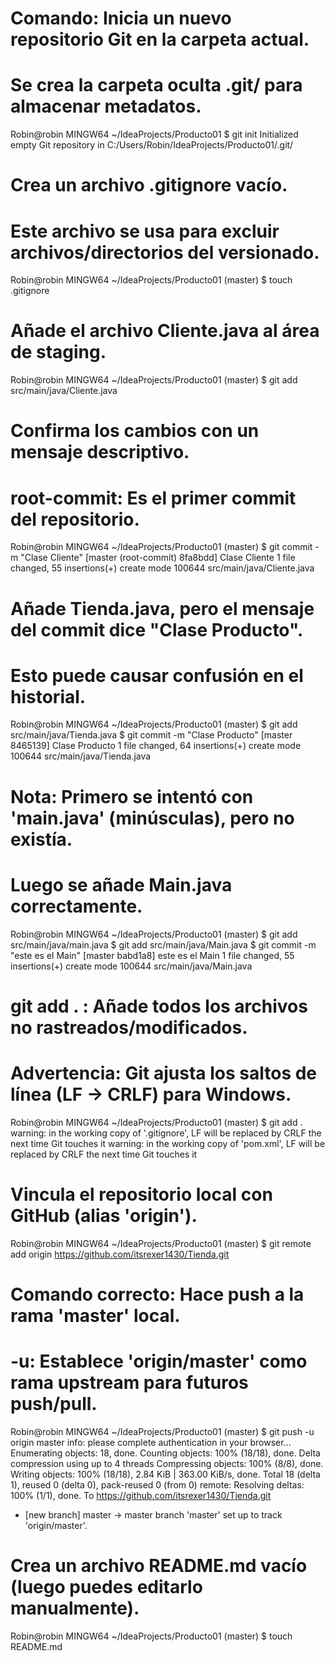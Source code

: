 # Comando: Inicia un nuevo repositorio Git en la carpeta actual.
# Se crea la carpeta oculta .git/ para almacenar metadatos.
Robin@robin MINGW64 ~/IdeaProjects/Producto01
$ git init
Initialized empty Git repository in C:/Users/Robin/IdeaProjects/Producto01/.git/

# Crea un archivo .gitignore vacío.
# Este archivo se usa para excluir archivos/directorios del versionado.
Robin@robin MINGW64 ~/IdeaProjects/Producto01 (master)
$ touch .gitignore

# Añade el archivo Cliente.java al área de staging.
Robin@robin MINGW64 ~/IdeaProjects/Producto01 (master)
$ git add src/main/java/Cliente.java

# Confirma los cambios con un mensaje descriptivo.
# root-commit: Es el primer commit del repositorio.
Robin@robin MINGW64 ~/IdeaProjects/Producto01 (master)
$ git commit -m "Clase Cliente"
[master (root-commit) 8fa8bdd] Clase Cliente
 1 file changed, 55 insertions(+)
 create mode 100644 src/main/java/Cliente.java

 # Añade Tienda.java, pero el mensaje del commit dice "Clase Producto".
# Esto puede causar confusión en el historial.
Robin@robin MINGW64 ~/IdeaProjects/Producto01 (master)
$ git add src/main/java/Tienda.java
$ git commit -m "Clase Producto"
[master 8465139] Clase Producto
 1 file changed, 64 insertions(+)
 create mode 100644 src/main/java/Tienda.java

 # Nota: Primero se intentó con 'main.java' (minúsculas), pero no existía.
# Luego se añade Main.java correctamente.
Robin@robin MINGW64 ~/IdeaProjects/Producto01 (master)
$ git add src/main/java/main.java
$ git add src/main/java/Main.java
$ git commit -m "este es el Main"
[master babd1a8] este es el Main
 1 file changed, 55 insertions(+)
 create mode 100644 src/main/java/Main.java

 # git add . : Añade todos los archivos no rastreados/modificados.
# Advertencia: Git ajusta los saltos de línea (LF → CRLF) para Windows.
Robin@robin MINGW64 ~/IdeaProjects/Producto01 (master)
$ git add .
warning: in the working copy of '.gitignore', LF will be replaced by CRLF the next time Git touches it
warning: in the working copy of 'pom.xml', LF will be replaced by CRLF the next time Git touches it

# Vincula el repositorio local con GitHub (alias 'origin').
Robin@robin MINGW64 ~/IdeaProjects/Producto01 (master)
$ git remote add origin https://github.com/itsrexer1430/Tienda.git

# Comando correcto: Hace push a la rama 'master' local.
# -u: Establece 'origin/master' como rama upstream para futuros push/pull.
Robin@robin MINGW64 ~/IdeaProjects/Producto01 (master)
$ git push -u origin master
info: please complete authentication in your browser...
Enumerating objects: 18, done.
Counting objects: 100% (18/18), done.
Delta compression using up to 4 threads
Compressing objects: 100% (8/8), done.
Writing objects: 100% (18/18), 2.84 KiB | 363.00 KiB/s, done.
Total 18 (delta 1), reused 0 (delta 0), pack-reused 0 (from 0)
remote: Resolving deltas: 100% (1/1), done.
To https://github.com/itsrexer1430/Tienda.git
 * [new branch]      master -> master
branch 'master' set up to track 'origin/master'.

# Crea un archivo README.md vacío (luego puedes editarlo manualmente).
Robin@robin MINGW64 ~/IdeaProjects/Producto01 (master)
$ touch README.md

